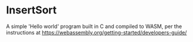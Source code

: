 # InsertSort
A simple 'Hello world' program built in C and compiled to WASM, per the instructions at https://webassembly.org/getting-started/developers-guide/